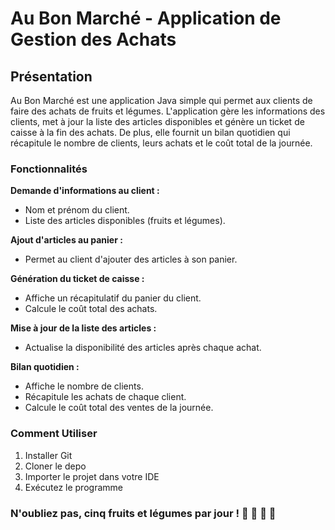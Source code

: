 # Au Bon Marché - Application de Gestion des Achats
## Présentation
Au Bon Marché est une application Java simple qui permet aux clients de faire des achats de fruits et légumes. 
L'application gère les informations des clients, met à jour la liste des articles disponibles et génère un ticket de caisse à la fin des achats. 
De plus, elle fournit un bilan quotidien qui récapitule le nombre de clients, leurs achats et le coût total de la journée.

### Fonctionnalités

__Demande d'informations au client :__ 
  * Nom et prénom du client.
  * Liste des articles disponibles (fruits et légumes).

__Ajout d'articles au panier :__  
   * Permet au client d'ajouter des articles à son panier.
     
__Génération du ticket de caisse :__ 
  * Affiche un récapitulatif du panier du client.
  * Calcule le coût total des achats.

__Mise à jour de la liste des articles :__ 
  * Actualise la disponibilité des articles après chaque achat.

__Bilan quotidien :__ 
  * Affiche le nombre de clients.
  * Récapitule les achats de chaque client.
  * Calcule le coût total des ventes de la journée.

### Comment Utiliser
1. Installer Git
2. Cloner le depo
3. Importer le projet dans votre IDE
4. Exécutez le programme
   
### N'oubliez pas, cinq fruits et légumes par jour ! :green_apple: :eggplant: :watermelon: :lemon:

